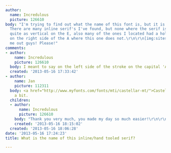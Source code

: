 ```yaml
---
author:
  name: Incredulous
  picture: 126610
body: "I'm trying to find out what the name of this font is, but it is eluding me.
  There are many inline serif's I've found, but none where the serif is so long or
  quite as vertical on the E, also many of the ones I located had a hollow stroke
  on the right side of the A where this one does not.\r\n\r\n[img:sites/default/files/old-images/bake_5702.jpg]\r\n\r\nHelp
  me out guys! Please!"
comments:
- author:
    name: Incredulous
    picture: 126610
  body: I meant to say on the left side of the stroke on the capital 'A'.
  created: '2013-05-16 17:33:42'
- author:
    name: Jan
    picture: 112311
  body: <a href="http://www.myfonts.com/fonts/mti/castellar-mt/">Castellar</a>, squooshed
    a bit.
  children:
  - author:
      name: Incredulous
      picture: 126610
    body: "Thank you very much, you made my day so much easier!\r\n\r\nIncredulous"
    created: '2013-05-16 18:15:02'
  created: '2013-05-16 18:06:28'
date: '2013-05-16 17:24:23'
title: What is the name of this inline/hand tooled serif?

---
```

